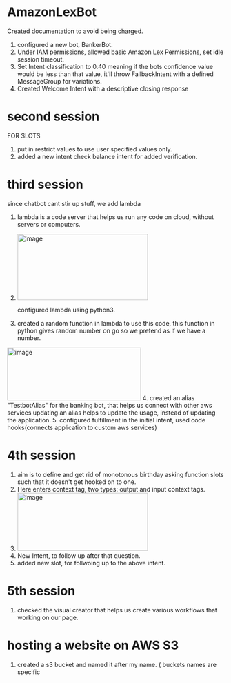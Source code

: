 # AmazonLexBot

Created documentation to avoid being charged.

1. configured a new bot, BankerBot. 
2. Under IAM permissions, allowed basic Amazon Lex Permissions, set idle session timeout.
3. Set Intent classification to 0.40 meaning if the bots confidence value would be less than that value, it'll throw FallbackIntent with a defined MessageGroup for variations.
4. Created Welcome Intent with a descriptive closing response

# second session

FOR SLOTS
1. put in restrict values to use user specified values only.
2. added a new intent check balance intent for added verification.

# third session
since chatbot cant stir up stuff, we add lambda
1. lambda is a code server that helps us run any code on cloud, without servers or computers.
2. <img width="302" height="153" alt="image" 
     src="https://github.com/user-attachments/assets/e53f730e-0588-452d-b3e6-491dcf881a04" />

     configured lambda using python3.
3. created a random function in lambda to use this code, this function in python gives random number on go so we pretend as if we have a number.
<img width="310" height="122" alt="image" src="https://github.com/user-attachments/assets/235e09c0-86e0-4508-936c-05b675f43e75" />
4. created an alias "TestbotAlias" for the banking bot, that helps us connect with other aws services 
updating an alias helps to update the usage, instead of updating the application.
5. configured fulfillment in the initial intent, used code hooks(connects application to custom aws services)

# 4th session

1. aim is to define and get rid of monotonous birthday asking function slots such that it doesn't get hooked on to one.
2. Here enters context tag, two types: output and input context tags.
3. <img width="302" height="134" alt="image" src="https://github.com/user-attachments/assets/1cab54f4-efc4-49ba-b4fc-d2c1e07267e7" />
4. New Intent, to follow up after that question.
5. added new slot, for follwoing up to the above intent.
            
# 5th session
1. checked the visual creator that helps us create various workflows that working on our page.


# hosting a website on AWS S3

1. created a s3 bucket and named it after my name. ( buckets names are specific 

